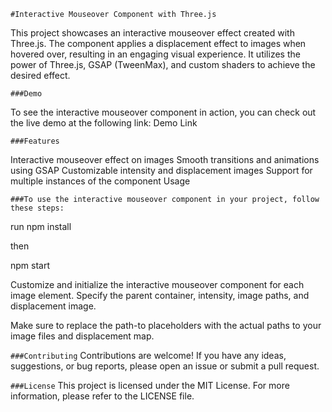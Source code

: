 `#Interactive Mouseover Component with Three.js`

This project showcases an interactive mouseover effect created with Three.js. The component applies a displacement effect to images when hovered over, resulting in an engaging visual experience. It utilizes the power of Three.js, GSAP (TweenMax), and custom shaders to achieve the desired effect.

`###Demo`

To see the interactive mouseover component in action, you can check out the live demo at the following link: Demo Link

`###Features`

Interactive mouseover effect on images
Smooth transitions and animations using GSAP
Customizable intensity and displacement images
Support for multiple instances of the component
Usage

`###To use the interactive mouseover component in your project, follow these steps:`

run npm install

then

npm start

Customize and initialize the interactive mouseover component for each image element. Specify the parent container, intensity, image paths, and displacement image.

Make sure to replace the path-to placeholders with the actual paths to your image files and displacement map.

`###Contributing`
Contributions are welcome! If you have any ideas, suggestions, or bug reports, please open an issue or submit a pull request.

`###License`
This project is licensed under the MIT License. For more information, please refer to the LICENSE file.

